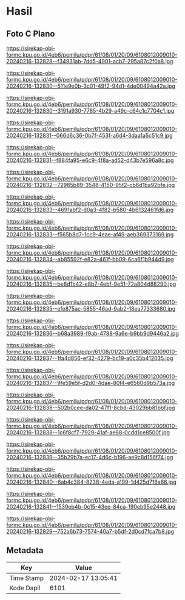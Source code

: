 # Hasil

## Foto C Plano

https://sirekap-obj-formc.kpu.go.id/4eb6/pemilu/pdpr/61/08/01/20/09/6108012009010-20240216-132828--f34931ab-7dd5-4901-acb7-295a87c2f0a8.jpg

https://sirekap-obj-formc.kpu.go.id/4eb6/pemilu/pdpr/61/08/01/20/09/6108012009010-20240216-132830--511e9e0b-3c01-49f2-94d1-4de00494a42a.jpg

https://sirekap-obj-formc.kpu.go.id/4eb6/pemilu/pdpr/61/08/01/20/09/6108012009010-20240216-132830--3191a930-7785-4b29-a49c-c64c1c7704c1.jpg

https://sirekap-obj-formc.kpu.go.id/4eb6/pemilu/pdpr/61/08/01/20/09/6108012009010-20240216-132831--066d6c36-0b7f-453f-a6d4-3daa1a5c51c9.jpg

https://sirekap-obj-formc.kpu.go.id/4eb6/pemilu/pdpr/61/08/01/20/09/6108012009010-20240216-132831--f884fa95-e6c9-4f8a-ad52-d43b7e596a8c.jpg

https://sirekap-obj-formc.kpu.go.id/4eb6/pemilu/pdpr/61/08/01/20/09/6108012009010-20240216-132832--72985b89-3548-4150-95f2-cb6d1ba92bfe.jpg

https://sirekap-obj-formc.kpu.go.id/4eb6/pemilu/pdpr/61/08/01/20/09/6108012009010-20240216-132833--4691abf2-d0a3-4f82-b580-4b6132461fd6.jpg

https://sirekap-obj-formc.kpu.go.id/4eb6/pemilu/pdpr/61/08/01/20/09/6108012009010-20240216-132833--f565b8d7-1cc9-4eae-af49-aeb369373169.jpg

https://sirekap-obj-formc.kpu.go.id/4eb6/pemilu/pdpr/61/08/01/20/09/6108012009010-20240216-132834--ab85592f-e82a-461f-bb09-6ca6f1b944d9.jpg

https://sirekap-obj-formc.kpu.go.id/4eb6/pemilu/pdpr/61/08/01/20/09/6108012009010-20240216-132835--be8d1b42-e8b7-4ebf-9e51-72a804d88290.jpg

https://sirekap-obj-formc.kpu.go.id/4eb6/pemilu/pdpr/61/08/01/20/09/6108012009010-20240216-132835--efe875ac-5855-46ad-9ab2-18ea77333680.jpg

https://sirekap-obj-formc.kpu.go.id/4eb6/pemilu/pdpr/61/08/01/20/09/6108012009010-20240216-132836--b68a3989-f9ab-4788-9a6e-b9bb9d9446a2.jpg

https://sirekap-obj-formc.kpu.go.id/4eb6/pemilu/pdpr/61/08/01/20/09/6108012009010-20240216-132837--1fa4d856-ef32-4279-bc19-a0c35b412035.jpg

https://sirekap-obj-formc.kpu.go.id/4eb6/pemilu/pdpr/61/08/01/20/09/6108012009010-20240216-132837--9fe59e5f-d2d0-4dae-80f4-e6560d9b573a.jpg

https://sirekap-obj-formc.kpu.go.id/4eb6/pemilu/pdpr/61/08/01/20/09/6108012009010-20240216-132838--502b0cee-da02-47f1-8cbd-43029bb81bbf.jpg

https://sirekap-obj-formc.kpu.go.id/4eb6/pemilu/pdpr/61/08/01/20/09/6108012009010-20240216-132838--1c6f8cf7-7929-41af-ae68-0cdd1ce8500f.jpg

https://sirekap-obj-formc.kpu.go.id/4eb6/pemilu/pdpr/61/08/01/20/09/6108012009010-20240216-132839--35b29b7a-ec17-4d6c-b196-ae9c8d156f74.jpg

https://sirekap-obj-formc.kpu.go.id/4eb6/pemilu/pdpr/61/08/01/20/09/6108012009010-20240216-132840--6ab4c384-8238-4eda-a199-1d425d716a86.jpg

https://sirekap-obj-formc.kpu.go.id/4eb6/pemilu/pdpr/61/08/01/20/09/6108012009010-20240216-132841--1539eb4b-0c15-43ee-84ca-190eb95e2448.jpg

https://sirekap-obj-formc.kpu.go.id/4eb6/pemilu/pdpr/61/08/01/20/09/6108012009010-20240216-132829--752a6b73-7574-40a7-b5df-2d0cd7fca7b8.jpg


## Metadata

| Key        | Value               |
| ---------- | ------------------- |
| Time Stamp | 2024-02-17 13:05:41 |
| Kode Dapil | 6101                |



